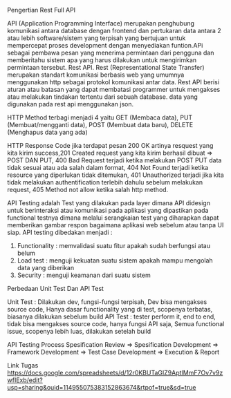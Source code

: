 Pengertian Rest Full API


API (Application Programming Interface) merupakan penghubung komunikasi antara database dengan frontend dan pertukaran data antara 2 atau lebih software/sistem yang terpisah yang bertujuan untuk mempercepat proses development dengan menyediakan funtion.APi sebagai pembawa pesan yang menerima permintaan dari pengguna dan memberitahu sistem apa yang harus dilakukan untuk mengirimkan permintaan tersebut. 
Rest API. 
Rest (Representational State Transfer) merupakan standart komunikasi berbasis web yang umumnya menggunakan http sebagai protokol komunikasi antar data. Rest API berisi aturan atau batasan yang dapat membatasi programmer untuk mengakses atau melakukan tindakan tertentu dari sebuah database. data yang digunakan pada rest api menggunakan json.

HTTP Method terbagi menjadi 4 yaitu GET (Membaca data), PUT (Membuat/mengganti data), POST (Membuat data baru), DELETE (Menghapus data yang ada)

HTTP Response Code jika terdapat pesan 200 OK artinya resquest yang kita kirim success,201 Created request yang kita kirim berhasil dibuat => POST DAN PUT, 400 Bad Request terjadi ketika melakukan POST PUT data tidak sesuai atau ada salah dalam format, 404 Not Found terjadi ketika resource yang diperlukan tidak ditemukan, 401 Unauthorized terjadi jika kita tidak melakukan authentification terlebih dahulu sebelum melakukan request, 405 Method not allow ketika salah http method.

API Testing adalah Test yang dilakukan pada layer dimana API didesign untuk berinteraksi atau komunikasi pada aplikasi yang dipastikan pada functional testnya dimana melalui serangkaian test yang diharapkan dapat memberikan gambar respon bagaimana aplikasi web sebelum atau tanpa UI siap.
API testing dibedakan menjadi :
1. Functionality : memvalidasi suatu fitur apakah sudah berfungsi atau belum
2. Load test : menguji kekuatan suatu sistem apakah mampu mengolah data yang diberikan
3. Security : menguji keamanan dari suatu sistem

Perbedaan Unit Test Dan API Test

Unit Test : Dilakukan dev, fungsi-fungsi terpisah, Dev bisa mengakses source code, Hanya dasar functionality yang di test, scopenya terbatas, biasanya dilakukan sebelum build
API Test : tester perform it, end to end, tidak bisa mengakses source code, hanya fungsi API saja, Semua functional issue, scopenya lebih luas, dilakukan setelah build

API Testing Process
Spesification Review => Spesification Development => Framework Development => Test Case Development => Execution & Report


Link Tugas https://docs.google.com/spreadsheets/d/12r0KBUTaGIZ9AptIMmF7Ov7v9zwfIExb/edit?usp=sharing&ouid=114955075383152863674&rtpof=true&sd=true